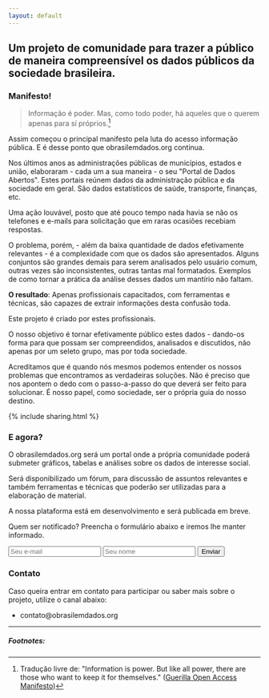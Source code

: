 ```yaml
---
layout: default
---
```


## Um projeto de comunidade para trazer a público de maneira compreensível os dados públicos da sociedade brasileira.

### Manifesto!

> Informação é poder. Mas, como todo poder, há aqueles que o querem apenas para sí próprios.[^1]

Assim começou o principal manifesto pela luta do acesso informação pública. E é desse ponto que obrasilemdados.org continua.

Nos últimos anos as administrações públicas de municípios, estados e união, elaboraram - cada um a sua maneira - o seu "Portal de Dados Abertos".
Estes portais reúnem dados da administração pública e da sociedade em geral. São dados estatísticos de saúde, transporte, finanças, etc.

Uma ação louvável, posto que até pouco tempo nada havia se não os telefones e e-mails para solicitação que em raras ocasiões recebiam respostas.

O problema, porém, - além da baixa quantidade de dados efetivamente relevantes - é a complexidade com que os dados são apresentados. Alguns conjuntos são grandes demais para serem analisados pelo usuário comum, outras vezes são inconsistentes, outras tantas mal formatados. Exemplos de como tornar a prática da análise desses dados um mantírio não faltam.

**O resultado**: Apenas profissionais capacitados, com ferramentas e técnicas, são capazes de extrair informações desta confusão toda.

Este projeto é criado por estes profissionais.

O nosso objetivo é tornar efetivamente público estes dados - dando-os forma para que possam ser compreendidos, analisados e discutidos, não apenas por um seleto grupo, mas por toda sociedade.

Acreditamos que é quando nós mesmos podemos entender os nossos problemas que encontramos as verdadeiras soluções. Não é preciso que nos apontem o dedo com o passo-a-passo do que deverá ser feito para solucionar. É nosso papel, como sociedade, ser o própria guia do nosso destino.

{% include sharing.html %}

### E agora?

O obrasilemdados.org será um portal onde a própria comunidade poderá submeter gráficos, tabelas e análises sobre os dados de interesse social.

Será disponibilizado um fórum, para discussão de assuntos relevantes e também ferramentas e técnicas que poderão ser utilizadas para a elaboração de material.

A nossa plataforma está em desenvolvimento e será publicada em breve.

Quem ser notificado?
Preencha o formulário abaixo e iremos lhe manter informado.

<form method="POST" action="https://formspree.io/contato@obrasilemdados.org">
  <input type="email" name="email" placeholder="Seu e-mail">
  <input type="text" name="name" placeholder="Seu nome">
  <button type="submit">Enviar</button>
</form>

### Contato

Caso queira entrar em contato para participar ou saber mais sobre o projeto, utilize o canal abaixo:

<ul class="fa-ul">
  <li><i class="fa-li fa fa-envelope-o"></i>contato@obrasilemdados.org</li>
</ul>

<hr>

##### Footnotes:

[^1]: Tradução livre de: "Information is power. But like all power, there are those who want to keep it for 
          themselves." ([Guerilla Open Access Manifesto](https://archive.org/stream/GuerillaOpenAccessManifesto/Goamjuly2008_djvu.txt))